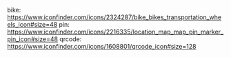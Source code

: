 bike: https://www.iconfinder.com/icons/2324287/bike_bikes_transportation_wheels_icon#size=48
pin: https://www.iconfinder.com/icons/2216335/location_map_map_pin_marker_pin_icon#size=48
qrcode: https://www.iconfinder.com/icons/1608801/qrcode_icon#size=128
